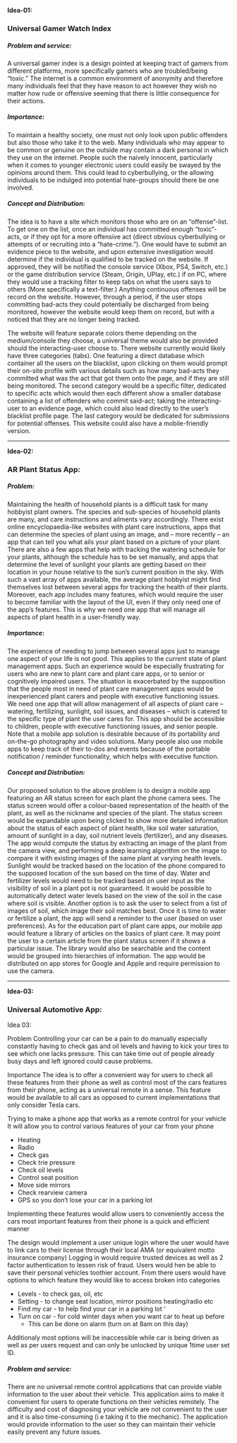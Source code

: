 **Idea-01:**
### Universal Gamer Watch Index

##### Problem and service:
A universal gamer index is a design pointed at keeping tract of gamers from different platforms, more specifically gamers who are troubled/being “toxic.” The internet is a 
common environment of anonymity and therefore many individuals feel that they have reason to act however they wish no matter how rude or offensive seeming that there is little 
consequence for their actions. 

##### Importance:
To maintain a healthy society, one must not only look upon public offenders but also those who take it to the web. Many individuals who may appear to be common or genuine on the 
outside may contain a dark personal in which they use on the internet. People such the naively innocent, particularly when it comes to younger electronic users could easily be 
swayed by the opinions around them. This could lead to cyberbullying, or the allowing individuals to be indulged into potential hate-groups should there be one involved. 

##### Concept and Distribution:
The idea is to have a site which monitors those who are on an “offense”-list.  To get one on the list, once an individual has committed enough “toxic”-acts, or if they opt for a 
more offensive act (direct obvious cyberbullying or attempts of or recruiting into a “hate-crime.”). One would have to submit an evidence piece to the website, and upon extensive 
investigation would determine if the individual is qualified to be tracked on the website. If approved, they will be notified the console service (Xbox, PS4, Switch, etc.) or the 
game distribution service (Steam, Origin, UPlay, etc.) if on PC, where they would use a tracking filter to keep tabs on what the users says to others (More specifically a 
text-filter.) Anything continuous offenses will be record on the website. However, through a period, if the user stops committing bad-acts they could potentially be discharged 
from being monitored, however the website would keep them on record, but with a noticed that they are no longer being tracked.  

The website will feature separate colors theme depending on the medium/console they choose, a universal theme would also be provided should the interacting-user choose to. 
There website currently would likely have three categories (tabs). One featuring a direct database which container all the users on the blacklist, upon clicking on them would 
prompt their on-site profile with various details such as how many bad-acts they committed what was the act that got them onto the page, and if they are still being monitored. 
The second category would be a specific filter, dedicated to specific acts which would then each different show a smaller database containing a list of offenders who commit
said-act; taking the interacting-user to an evidence page, which could also lead directly to the user’s blacklist profile page. The last category would be dedicated for 
submissions for potential offenses. This website could also have a mobile-friendly version. 

--------------------------------------------------------------------------------------------------------------------------------------------------------------------

**Idea-02:**
### AR Plant Status App:

##### Problem: 
Maintaining the health of household plants is a difficult task for many hobbyist plant owners. The species and sub-species of household plants are many, and care instructions and ailments vary accordingly. There exist online encyclopaedia-like websites with plant care instructions, apps that can determine the species of plant using an image, and – more recently – an app that can tell you what ails your plant based on a picture of your plant. There are also a few apps that help with tracking the watering schedule for your plants, although the schedule has to be set manually, and apps that determine the level of sunlight your plants are getting based on their location in your house relative to the sun’s current position in the sky. With such a vast array of apps available, the average plant hobbyist might find themselves lost between several apps for tracking the health of their plants. Moreover, each app includes many features, which would require the user to become familiar with the layout of the UI, even if they only need one of the app’s features. This is why we need one app that will manage all aspects of plant health in a user-friendly way.  
  
##### Importance: 
The experience of needing to jump between several apps just to manage one aspect of your life is not good. This applies to the current state of plant management apps. Such an experience would be especially frustrating for users who are new to plant care and plant care apps, or to senior or cognitively impaired users. The situation is exacerbated by the supposition that the people most in need of plant care management apps would be inexperienced plant carers and people with executive functioning issues. We need one app that will allow management of all aspects of plant care – watering, fertilizing, sunlight, soil issues, and diseases – which is catered to the specific type of plant the user cares for. This app should be accessible to children, people with executive functioning issues, and senior people. Note that a mobile app solution is desirable because of its portability and on-the-go photography and video solutions. Many people also use mobile apps to keep track of their to-dos and events because of the portable notification / reminder functionality, which helps with executive function.  


##### Concept and Distribution: 
Our proposed solution to the above problem is to design a mobile app featuring an AR status screen for each plant the phone camera sees. The status screen would offer a colour-based representation of the health of the plant, as well as the nickname and species of the plant. The status screen would be expandable upon being clicked to show more detailed information about the status of each aspect of plant health, like soil water saturation, amount of sunlight in a day, soil nutrient levels (fertilizer), and any diseases. The app would compute the status by extracting an image of the plant from the camera view, and performing a deep learning algorithm on the image to compare it with existing images of the same plant at varying health levels. Sunlight would be tracked based on the location of the phone compared to the supposed location of the sun based on the time of day. Water and fertilizer levels would need to be tracked based on user input as the visibility of soil in a plant pot is not guaranteed. It would be possible to automatically detect water levels based on the view of the soil in the case where soil is visible. Another option is to ask the user to select from a list of images of soil, which image their soil matches best. Once it is time to water or fertilize a plant, the app will send a reminder to the user (based on user preferences). As for the education part of plant care apps, our mobile app would feature a library of articles on the basics of plant care. It may point the user to a certain article from the plant status screen if it shows a particular issue. The library would also be searchable and the content would be grouped into hierarchies of information. The app would be distributed on app stores for Google and Apple and require permission to use the camera. 

--------------------------------------------------------------------------------------------------------------------------------------------------------------------

**Idea-03:**
### Universal Automotive App:

Idea 03:

Problem
Controlling your car can be a pain to do manually especially constantly having to check gas and oil levels and having to kick your tires to see which one lacks pressure. 
This can take time out of people already busy days and left ignored could cause problems. 

Importance
The idea is to offer a convenient way for users to check all these features from their phone as well as control most of the cars features from their phone, acting as a universal remote in a sense.
This feature would be available to all cars as opposed to current implementations that only consider Tesla cars. 

Trying to make a phone app that works as a remote control for your vehicle 
It will allow you to control various features of your car from your phone
* Heating
* Radio
* Check gas
* Check trie pressure
* Check oil levels
* Control seat position 
* Move side mirrors
* Check rearview camera
* GPS so you don’t lose your car in a parking lot

Implementing these features would allow users to conveniently access the cars most important features from their phone is a quick and efficient manner

The design would implement a user unique login where the user would have to link cars to their license through their local AMA (or equivalent motto insurance company)
Logging in would require trusted devices as well as 2 factor authentication to lessen risk of fraud.  Users would hen be able to save their personal vehicles toothier account.
From there users would have options to which feature they would like to access broken into categories
* Levels - to check gas, oil, etc
* Setting - to change seat location, mirror positions heating/radio etc
* Find my car - to help find your car in a parking lot ‘
* Turn on car - for cold winter days when you want car to heat up before 
    * This can be done on alarm (turn on at 8am on this day)


Additionaly most options will be inaccessible while car is being driven as well as per users request and can only be unlocked by unique 1time user set ID. 

##### Problem and service: 
There are no universal remote control applications that can provide viable information to the user about their vehicle. This application aims to make it convenient for users to operate functions on their vehicles remotely. 
The difficulty and cost of diagnosing your vehicle are not convenient to the user and it is also time-consuming (i.e taking it to the mechanic). The application would provide information to the user so they can maintain their vehicle easily prevent any future issues.

